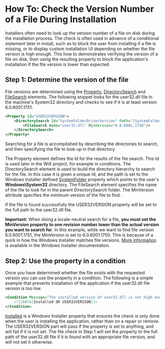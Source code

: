 # How To: Check the Version Number of a File During Installation

Installers often need to look up the version number of a file on disk during the installation process. The check is often used in advance of a conditional statement later in install, such as to block the user from installing if a file is missing, or to display custom installation UI depending on whether the file version is high enough. This how to demonstrates verifying the version of a file on disk, then using the resulting property to block the application&apos;s installation if the file version is lower than expected.

## Step 1: Determine the version of the file
File versions are determined using the [Property](../../xsd/wix/property.md), [DirectorySearch](../../xsd/wix/directorysearch.md) and [FileSearch](../../xsd/wix/filesearch.md) elements. The following snippet looks for the user32.dll file in the machine&apos;s System32 directory and checks to see if it is at least version 6.0.6001.1751.

```xml
<Property Id="USER32VERSION">
    <DirectorySearch Id="SystemFolderDriverVersion" Path="[SystemFolder]">
        <FileSearch Name="user32.dll" MinVersion="6.0.6001.1750"/>
    </DirectorySearch>
</Property>
```

Searching for a file is accomplished by describing the directories to search, and then specifying the file to look up in that directory.

The Property element defines the Id for the results of the file search. This Id is used later in the WiX project, for example in conditions. The DirectorySearch element is used to build the directory hierarchy to search for the file. In this case it is given a unique Id, and the path is set to the Windows Installer defined <a href="http://msdn.microsoft.com/library/aa372055.aspx" target="_blank">SystemFolder</a> property which points to the user&apos;s **Windows\System32** directory. The FileSearch element specifies the name of the file to look for in the parent DirectorySearch folder. The MinVersion attribute specifies the minimum version of the file to find.

If the file is found successfully the USER32VERSION property will be set to the full path to the user32.dll file.

**Important:** When doing a locale-neutral search for a file, **you must set the MinVersion property to one revision number lower than the actual version you want to search for**. In this example, while we want to find file version 6.0.6001.1751, the MinVersion is set to 6.0.6001.1750. This is because of a quirk in how the Windows Installer matches file versions. <a href="http://msdn.microsoft.com/library/aa371853.aspx" target="_blank">More information</a> is available in the Windows Installer documentation.

## Step 2: Use the property in a condition
Once you have determined whether the file exists with the requested version you can use the property in a condition. The following is a simple example that prevents installation of the application if the user32.dll file version is too low.

```xml
<Condition Message="The installed version of user32.dll is not high enough to support this installer.">
    <![CDATA[Installed OR USER32VERSION]]>
</Condition>
```

<a href="http://msdn.microsoft.com/library/aa369297.aspx" target="_blank">Installed</a> is a Windows Installer property that ensures the check is only done when the user is installing the application, rather than on a repair or remove. The USER32VERSION part will pass if the property is set to anything, and will fail if it is not set. The file check in Step 1 will set the property to the full path of the user32.dll file if it is found with an appropriate file version, and will not set it otherwise.
